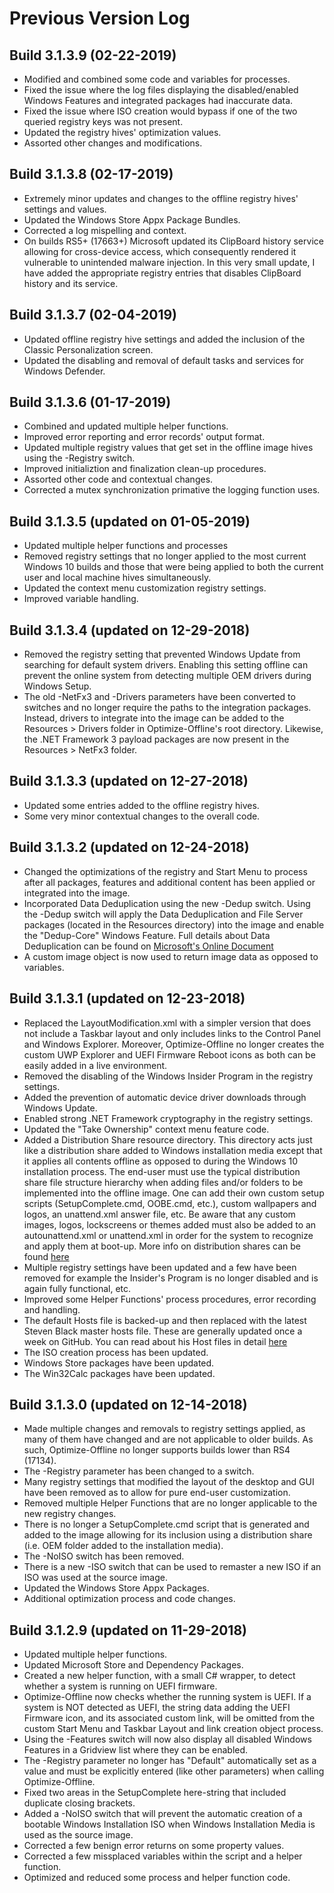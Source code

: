 # Previous Version Log #

## Build 3.1.3.9 (02-22-2019) ##

- Modified and combined some code and variables for processes.
- Fixed the issue where the log files displaying the disabled/enabled Windows Features and integrated packages had inaccurate data.
- Fixed the issue where ISO creation would bypass if one of the two queried registry keys was not present.
- Updated the registry hives' optimization values.
- Assorted other changes and modifications.

## Build 3.1.3.8 (02-17-2019) ##

- Extremely minor updates and changes to the offline registry hives' settings and values.
- Updated the Windows Store Appx Package Bundles.
- Corrected a log mispelling and context.
- On builds RS5+ (17663+) Microsoft updated its ClipBoard history service allowing for cross-device access, which consequently rendered it vulnerable to unintended malware injection. In this very small update, I have added the appropriate registry entries that disables ClipBoard history and its service.

## Build 3.1.3.7 (02-04-2019) ##

- Updated offline registry hive settings and added the inclusion of the Classic Personalization screen.
- Updated the disabling and removal of default tasks and services for Windows Defender.

## Build 3.1.3.6 (01-17-2019) ##

- Combined and updated multiple helper functions.
- Improved error reporting and error records' output format.
- Updated multiple registry values that get set in the offline image hives using the -Registry switch.
- Improved initializtion and finalization clean-up procedures.
- Assorted other code and contextual changes.
- Corrected a mutex synchronization primative the logging function uses.

## Build 3.1.3.5 (updated on 01-05-2019) ##

- Updated multiple helper functions and processes
- Removed registry settings that no longer applied to the most current Windows 10 builds and those that were being applied to both the current user and local machine hives simultaneously.
- Updated the context menu customization registry settings.
- Improved variable handling.

## Build 3.1.3.4 (updated on 12-29-2018) ##

- Removed the registry setting that prevented Windows Update from searching for default system drivers. Enabling this setting offline can prevent the online system from detecting multiple OEM drivers during Windows Setup.
- The old -NetFx3 and -Drivers parameters have been converted to switches and no longer require the paths to the integration packages. Instead, drivers to integrate into the image can be added to the Resources > Drivers folder in Optimize-Offline's root directory. Likewise, the .NET Framework 3 payload packages are now present in the Resources > NetFx3 folder.

## Build 3.1.3.3 (updated on 12-27-2018) ##

- Updated some entries added to the offline registry hives.
- Some very minor contextual changes to the overall code.

## Build 3.1.3.2 (updated on 12-24-2018) ##

- Changed the optimizations of the registry and Start Menu to process after all packages, features and additional content has been applied or integrated into the image.
- Incorporated Data Deduplication using the new -Dedup switch. Using the -Dedup switch will apply the Data Deduplication and File Server packages (located in the Resources directory) into the image and enable the "Dedup-Core" Windows Feature. Full details about Data Deduplication can be found on [Microsoft's Online Document](https://docs.microsoft.com/en-us/windows-server/storage/data-deduplication/overview)
- A custom image object is now used to return image data as opposed to variables.

## Build 3.1.3.1 (updated on 12-23-2018) ##

- Replaced the LayoutModification.xml with a simpler version that does not include a Taskbar layout and only includes links to the Control Panel and Windows Explorer. Moreover, Optimize-Offline no longer creates the custom UWP Explorer and UEFI Firmware Reboot icons as both can be easily added in a live environment.
- Removed the disabling of the Windows Insider Program in the registry settings.
- Added the prevention of automatic device driver downloads through Windows Update.
- Enabled strong .NET Framework cryptography in the registry settings.
- Updated the "Take Ownership" context menu feature code.
- Added a Distribution Share resource directory. This directory acts just like a distribution share added to Windows installation media except that it applies all contents offline as opposed to during the Windows 10 installation process. The end-user must use the typical distribution share file structure hierarchy when adding files and/or folders to be implemented into the offline image. One can add their own custom setup scripts (SetupComplete.cmd, OOBE.cmd, etc.), custom wallpapers and logos, an unattend.xml answer file, etc. Be aware that any custom images, logos, lockscreens or themes added must also be added to an autounattend.xml or unattend.xml in order for the system to recognize and apply them at boot-up. More info on distribution shares can be found [here](https://docs.microsoft.com/en-us/windows-hardware/customize/desktop/wsim/distribution-shares-and-configuration-sets-overview)
- Multiple registry settings have been updated and a few have been removed for example the Insider's Program is no longer disabled and is again fully functional, etc.
- Improved some Helper Functions' process procedures, error recording and handling.
- The default Hosts file is backed-up and then replaced with the latest Steven Black master hosts file.  These are generally updated once a week on GitHub.  You can read about his Host files in detail [here](https://github.com/StevenBlack/hosts)
- The ISO creation process has been updated.
- Windows Store packages have been updated.
- The Win32Calc packages have been updated.

## Build 3.1.3.0 (updated on 12-14-2018) ##

- Made multiple changes and removals to registry settings applied, as many of them have changed and are not applicable to older builds. As such, Optimize-Offline no longer supports builds lower than RS4 (17134).
- The -Registry parameter has been changed to a switch.
- Many registry settings that modified the layout of the desktop and GUI have been removed as to allow for pure end-user customization.
- Removed multiple Helper Functions that are no longer applicable to the new registry changes.
- There is no longer a SetupComplete.cmd script that is generated and added to the image allowing for its inclusion using a distribution share (i.e. OEM folder added to the installation media).
- The -NoISO switch has been removed.
- There is a new -ISO switch that can be used to remaster a new ISO if an ISO was used at the source image.
- Updated the Windows Store Appx Packages.
- Additional optimization process and code changes.

## Build 3.1.2.9 (updated on 11-29-2018) ##

- Updated multiple helper functions.
- Updated Microsoft Store and Dependency Packages.
- Created a new helper function, with a small C# wrapper, to detect whether a system is running on UEFI firmware.
- Optimize-Offline now checks whether the running system is UEFI. If a system is NOT detected as UEFI, the string data adding the UEFI Firmware icon, and its associated custom link, will be omitted from the custom Start Menu and Taskbar Layout and link creation object process.
- Using the -Features switch will now also display all disabled Windows Features in a Gridview list where they can be enabled.
- The -Registry parameter no longer has "Default" automatically set as a value and must be explicitly entered (like other parameters) when calling Optimize-Offline.
- Fixed two areas in the SetupComplete here-string that included duplicate closing brackets.
- Added a -NoISO switch that will prevent the automatic creation of a bootable Windows Installation ISO when Windows Installation Media is used as the source image.
- Corrected a few benign error returns on some property values.
- Corrected a few missplaced variables within the script and a helper function.
- Optimized and reduced some process and helper function code.